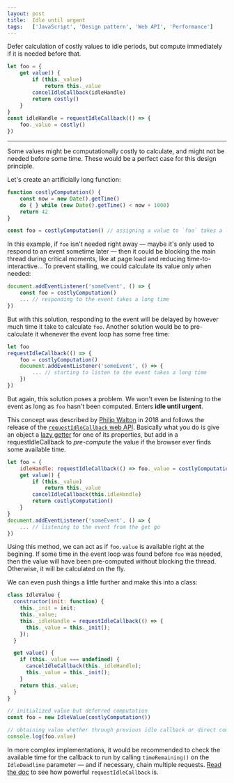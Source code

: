 ```yaml
---
layout: post
title:  Idle until urgent
tags:   ['JavaScript', 'Design pattern', 'Web API', 'Performance']
---
```


Defer calculation of costly values to idle periods, but compute immediately if it is needed before that.
```javascript
let foo = {
    get value() {
        if (this._value)
            return this._value
        cancelIdleCallback(idleHandle)
        return costly()
    }
}
const idleHandle = requestIdleCallback(() => {
    foo._value = costly()
})
```

<hr>

Some values might be computationally costly to calculate, and might not be needed before some time. These would be a perfect case for this design principle. 

Let's create an artificially long function:
```javascript
function costlyComputation() {
    const now = new Date().getTime()
    do { } while (new Date().getTime() < now + 1000)
    return 42
}

const foo = costlyComputation() // assigning a value to `foo` takes a long time
```

In this example, if `foo` isn't needed right away — maybe it's only used to respond to an event sometime later — then it could be blocking the main thread during critical moments, like at page load and reducing time-to-interactive... To prevent stalling, we could calculate its value only when needed:

```javascript
document.addEventListener('someEvent', () => {
    const foo = costlyComputation()
    ... // responding to the event takes a long time
})
```

But with this solution, responding to the event will be delayed by however much time it take to calculate `foo`. Another solution would be to pre-calculate it whenever the event loop has some free time:

```javascript
let foo
requestIdleCallback(() => {
    foo = costlyComputation()
    document.addEventListener('someEvent', () => {
        ... // starting to listen to the event takes a long time
    })
})
```

But again, this solution poses a problem. We won't even be listening to the event as long as `foo` hasn't been computed. Enters **idle until urgent**.

This concept was described by [Philip Walton](https://philipwalton.com/articles/idle-until-urgent/) in 2018 and follows the release of the [`requestIdleCallback` web API](https://developer.mozilla.org/en-US/docs/Web/API/Window/requestIdleCallback). Basically what you do is give an object a [lazy getter](http://til.florianpellet.com/2019/07/08/Lazy-getter/) for one of its properties, but add in a requestIdleCallback to *pre-compute* the value if the browser ever finds some available time.

```javascript
let foo = {
    idleHandle: requestIdleCallback(() => foo._value = costlyComputation()),
    get value() {
        if (this._value)
            return this._value
        cancelIdleCallback(this.idleHandle)
        return costlyComputation()
    }
}
document.addEventListener('someEvent', () => {
    ... // listening to the event from the get go
})
```

Using this method, we can act as if `foo.value` is available right at the begining. If some time in the event loop was found before `foo` was needed, then the value will have been pre-computed without blocking the thread. Otherwise, it will be calculated on the fly. 

We can even push things a little further and make this into a class:

```javascript
class IdleValue {
  constructor(init: function) {
    this._init = init;
    this._value;
    this._idleHandle = requestIdleCallback(() => {
      this._value = this._init();
    });
  }

  get value() {
    if (this._value === undefined) {
      cancelIdleCallback(this._idleHandle);
      this._value = this._init();
    }
    return this._value;
  }
}

// initialized value but deferred computation
const foo = new IdleValue(costlyComputation())

// obtaining value whether through previous idle callback or direct computation
console.log(foo.value)
```

In more complex implementations, it would be recommended to check the available time for the callback to run by calling `timeRemaining()` on the `IdleDeadline` parameter — and if necessary, chain multiple requests. [Read the doc](https://developer.mozilla.org/en-US/docs/Web/API/Window/requestIdleCallback) to see how powerful `requestIdleCallback` is.